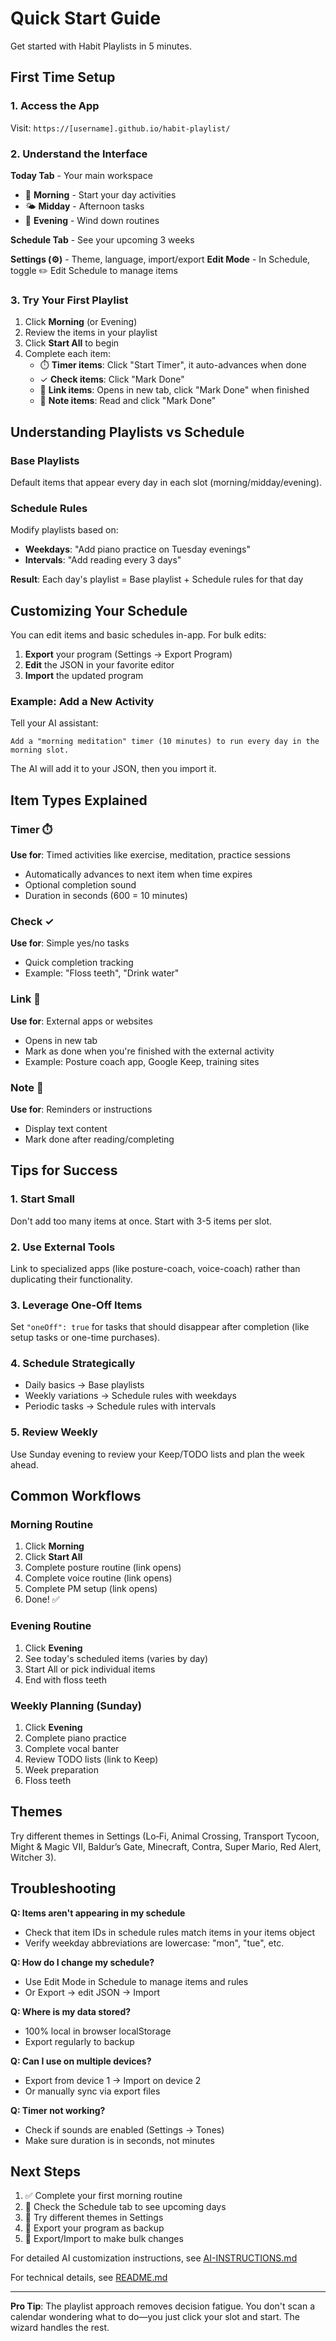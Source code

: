 # Quick Start Guide

Get started with Habit Playlists in 5 minutes.

## First Time Setup

### 1. Access the App
Visit: `https://[username].github.io/habit-playlist/`

### 2. Understand the Interface

**Today Tab** - Your main workspace
- 🌅 **Morning** - Start your day activities
- 🌤️ **Midday** - Afternoon tasks
- 🌙 **Evening** - Wind down routines

**Schedule Tab** - See your upcoming 3 weeks

**Settings (⚙️)** - Theme, language, import/export
**Edit Mode** - In Schedule, toggle ✏️ Edit Schedule to manage items

### 3. Try Your First Playlist

1. Click **Morning** (or Evening)
2. Review the items in your playlist
3. Click **Start All** to begin
4. Complete each item:
   - ⏱️ **Timer items**: Click "Start Timer", it auto-advances when done
   - ✓ **Check items**: Click "Mark Done"
   - 🔗 **Link items**: Opens in new tab, click "Mark Done" when finished
   - 📝 **Note items**: Read and click "Mark Done"

## Understanding Playlists vs Schedule

### Base Playlists
Default items that appear every day in each slot (morning/midday/evening).

### Schedule Rules
Modify playlists based on:
- **Weekdays**: "Add piano practice on Tuesday evenings"
- **Intervals**: "Add reading every 3 days"

**Result**: Each day's playlist = Base playlist + Schedule rules for that day

## Customizing Your Schedule

You can edit items and basic schedules in-app. For bulk edits:

1. **Export** your program (Settings → Export Program)
2. **Edit** the JSON in your favorite editor
3. **Import** the updated program

### Example: Add a New Activity

Tell your AI assistant:
```
Add a "morning meditation" timer (10 minutes) to run every day in the morning slot.
```

The AI will add it to your JSON, then you import it.

## Item Types Explained

### Timer ⏱️
**Use for**: Timed activities like exercise, meditation, practice sessions
- Automatically advances to next item when time expires
- Optional completion sound
- Duration in seconds (600 = 10 minutes)

### Check ✓
**Use for**: Simple yes/no tasks
- Quick completion tracking
- Example: "Floss teeth", "Drink water"

### Link 🔗
**Use for**: External apps or websites
- Opens in new tab
- Mark as done when you're finished with the external activity
- Example: Posture coach app, Google Keep, training sites

### Note 📝
**Use for**: Reminders or instructions
- Display text content
- Mark done after reading/completing

## Tips for Success

### 1. Start Small
Don't add too many items at once. Start with 3-5 items per slot.

### 2. Use External Tools
Link to specialized apps (like posture-coach, voice-coach) rather than duplicating their functionality.

### 3. Leverage One-Off Items
Set `"oneOff": true` for tasks that should disappear after completion (like setup tasks or one-time purchases).

### 4. Schedule Strategically
- Daily basics → Base playlists
- Weekly variations → Schedule rules with weekdays
- Periodic tasks → Schedule rules with intervals

### 5. Review Weekly
Use Sunday evening to review your Keep/TODO lists and plan the week ahead.

## Common Workflows

### Morning Routine
1. Click **Morning**
2. Click **Start All**
3. Complete posture routine (link opens)
4. Complete voice routine (link opens)
5. Complete PM setup (link opens)
6. Done! ✅

### Evening Routine
1. Click **Evening**
2. See today's scheduled items (varies by day)
3. Start All or pick individual items
4. End with floss teeth

### Weekly Planning (Sunday)
1. Click **Evening**
2. Complete piano practice
3. Complete vocal banter
4. Review TODO lists (link to Keep)
5. Week preparation
6. Floss teeth

## Themes

Try different themes in Settings (Lo‑Fi, Animal Crossing, Transport Tycoon, Might & Magic VII, Baldur’s Gate, Minecraft, Contra, Super Mario, Red Alert, Witcher 3).

## Troubleshooting

**Q: Items aren't appearing in my schedule**
- Check that item IDs in schedule rules match items in your items object
- Verify weekday abbreviations are lowercase: "mon", "tue", etc.

**Q: How do I change my schedule?**
- Use Edit Mode in Schedule to manage items and rules
- Or Export → edit JSON → Import

**Q: Where is my data stored?**
- 100% local in browser localStorage
- Export regularly to backup

**Q: Can I use on multiple devices?**
- Export from device 1 → Import on device 2
- Or manually sync via export files

**Q: Timer not working?**
- Check if sounds are enabled (Settings → Tones)
- Make sure duration is in seconds, not minutes

## Next Steps

1. ✅ Complete your first morning routine
2. 📅 Check the Schedule tab to see upcoming days
3. 🎨 Try different themes in Settings
4. 📝 Export your program as backup
5. 🔁 Export/Import to make bulk changes

For detailed AI customization instructions, see [AI-INSTRUCTIONS.md](./AI-INSTRUCTIONS.md)

For technical details, see [README.md](./README.md)

---

**Pro Tip**: The playlist approach removes decision fatigue. You don't scan a calendar wondering what to do—you just click your slot and start. The wizard handles the rest.
